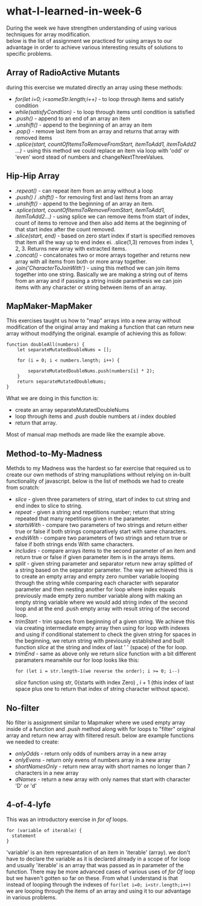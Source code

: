 # what-I-learned-in-week-6

During the week we have strengthen understanding of using various techniques for array modification.  
below is the list of assignment we practiced for using arrays to our advantage in order to achieve various interesting results of solutions to specific problems.

## Array of RadioActive Mutants
during this exercise we mutated directly an array using these methods:  
* _for(let i=0; i<someStr.length;i++)_ - to loop through items and satisfy condition
* _while(satisfyCondtion)_ - to loop through items until condition is satisfied
* _.push()_ - append to an end of an array an item
* _.unshift()_ - append to the beginning of an array an item
* _.pop()_ - remove last item from an array and returns that array with removed items
* _.splice(start, countOfItemsToRemoveFromStart, itemToAdd1, itemToAdd2 ...)_ - using this method we could replace an item via loop with 'odd' or 'even' word stead of numbers and changeNextThreeValues.  
  
## Hip-Hip Array
* _.repeat()_ - can repeat item from an array without a loop
* _.push()_ / _.shift()_ - for removing first and last items from an array
* _.unshift()_ - append to the beginning of an array an item.
* _.splice(start, countOfItemsToRemoveFromStart, itemToAdd1, itemToAdd2...)_ - using splice we can remove items from start of index, count of items to remove and then also add items at the beginning of that start index after the count removed.
* _.slice(start, end)_ - based on zero start index if start is specified removes that item all the way up to end index ei. .slice(1,3) removes from index 1, 2, 3. Returns new array with extracted items.
* _.concat()_ - concatonates two or more arrays together and returns new array with all items from both or more array together.
* _.join('CharacterToJoinWith')_ - using this method we can join items together into one string. Basically we are making a string out of items from an array and if passing a string inside paranthesis we can join items with any character or string between items of an array.

## MapMaker-MapMaker
This exercises taught us how to "map" arrays into a new array without modification of the original array and making a function that can return new array without modifying the original.
example of achieving this as follow:  
```
function doubleAll(numbers) {
    let separateMutatedDoubleNums = [];

    for (i = 0; i < numbers.length; i++) {

        separateMutatedDoubleNums.push(numbers[i] * 2);
    }
    return separateMutatedDoubleNums;
}
```
What we are doing in this function is: 
* create an array separateMutatedDoubleNums
* loop through items and _.push_ double numbers at _i_ index doubled
* return that array.

Most of manual map methods are made like the example above.
## Method-to-My-Madness
Methds to my Madness was the hardest so far exercise that required us to create our own methods of string manupilations without relying on in-built functionality of javascript. below is the list of methods we had to create from scratch:  
* _slice_ - given three parameters of string, start of index to cut string and end index to slice to string. 
* _repeat_ - given a string and repetitions number; return that string repeated that many repetitions given in the parameter.
* _startsWith_ - compare two parameters of two strings and return either true or false if both strings comparatively start with same characters.
* _endsWith_ - compare two parameters of two strings and return true or false if both strings ends With same characters.
* _includes_ - compare arrays items to the second parameter of an item and return true or false if given parameter item is in the arrays items.
* _split_ - given string parameter and separator return new array splitted of a string based on the separator parameter. The way we achieved this is to create an empty array and empty zero number variable looping through the string while comparing each character with separator parameter and then nesting another for loop where index equals previously made empty zero number variable along with making an empty string variable where we would add string index of the second loop and at the end .push empty array with result string of the second loop.
* _trimStart_ - trim spaces from beginning of a given string. We achieve this via creating intermediate empty array then using for loop with indexes and using if conditional statement to check the given string for spaces in the beginning, we return string with previously established and built function _slice_ at the string and index of last ' ' (space) of the for loop.
* _trimEnd_ - same as above only we return _slice_ function with a bit different paramaters meanwhile our for loop looks like this:  
  ```
  for (let i = str.length-1(we reverse the order); i >= 0; i--)
  ```
  _slice_ function using str, 0(starts with index Zero) ,  i + 1 (this index of last space plus one to return that index of string character without space).
## No-filter

No filter is assignment similar to Mapmaker where we used empty array inside of a function and _.push_ method along with for loops to "filter" original array and return new array with filtered result. below are example functions we needed to create:  
* _onlyOdds_ - return only odds of numbers array in a new array
* _onlyEvens_ - return only evens of numbers array in a new array
* _shortNamesOnly_ - return new array with short names no longer than 7 characters in a new array
* _dNames_ - return a new array with only names that start with character 'D' or 'd'


## 4-of-4-lyfe

This was an introductory exercise in _for of_ loops.

```
for (variable of iterable) {
  statement
}
```
'variable' is an item represantation of an item in 'iterable' (array).
we don't have to declare the variable as it is declared already in a scope of for loop and usually 'iterable' is an array that was passed as in parameter of the function. There may be more advanced cases of various uses of _for Of_ loop but we haven't gotten so far on these. From what I understand is that instead of looping through the indexes of ```for(let i=0; i<str.length;i++)``` we are looping through the items of an array and using it to our advantage in various problems.